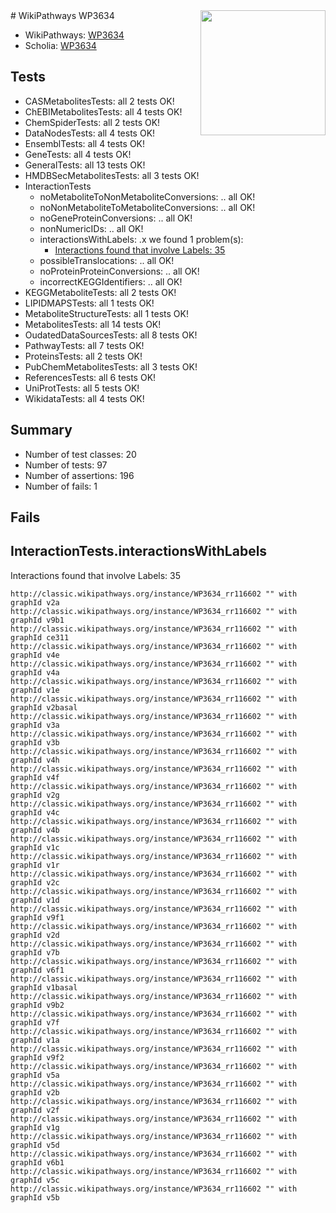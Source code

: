 <img style="float: right; width: 200px" src="https://upload.wikimedia.org/wikipedia/commons/thumb/8/83/Wplogo_with_text_500.png/640px-Wplogo_with_text_500.png" />
# WikiPathways WP3634

* WikiPathways: [WP3634](https://wikipathways.org/pathways/WP3634)
* Scholia: [WP3634](https://scholia.toolforge.org/wikipathways/WP3634)
## Tests
* CASMetabolitesTests: all 2 tests OK!
* ChEBIMetabolitesTests: all 4 tests OK!
* ChemSpiderTests: all 2 tests OK!
* DataNodesTests: all 4 tests OK!
* EnsemblTests: all 4 tests OK!
* GeneTests: all 4 tests OK!
* GeneralTests: all 13 tests OK!
* HMDBSecMetabolitesTests: all 3 tests OK!
* InteractionTests
    * noMetaboliteToNonMetaboliteConversions: .. all OK!
    * noNonMetaboliteToMetaboliteConversions: .. all OK!
    * noGeneProteinConversions: .. all OK!
    * nonNumericIDs: .. all OK!
    * interactionsWithLabels: .x we found 1 problem(s):
        * [Interactions found that involve Labels: 35](#fe97a8fb)
    * possibleTranslocations: .. all OK!
    * noProteinProteinConversions: .. all OK!
    * incorrectKEGGIdentifiers: .. all OK!
* KEGGMetaboliteTests: all 2 tests OK!
* LIPIDMAPSTests: all 1 tests OK!
* MetaboliteStructureTests: all 1 tests OK!
* MetabolitesTests: all 14 tests OK!
* OudatedDataSourcesTests: all 8 tests OK!
* PathwayTests: all 7 tests OK!
* ProteinsTests: all 2 tests OK!
* PubChemMetabolitesTests: all 3 tests OK!
* ReferencesTests: all 6 tests OK!
* UniProtTests: all 5 tests OK!
* WikidataTests: all 4 tests OK!


## Summary

* Number of test classes: 20
* Number of tests: 97
* Number of assertions: 196
* Number of fails: 1

## Fails

<a name="fe97a8fb" />

## InteractionTests.interactionsWithLabels

Interactions found that involve Labels: 35
```
http://classic.wikipathways.org/instance/WP3634_rr116602 "" with graphId v2a
http://classic.wikipathways.org/instance/WP3634_rr116602 "" with graphId v9b1
http://classic.wikipathways.org/instance/WP3634_rr116602 "" with graphId ce311
http://classic.wikipathways.org/instance/WP3634_rr116602 "" with graphId v4e
http://classic.wikipathways.org/instance/WP3634_rr116602 "" with graphId v4a
http://classic.wikipathways.org/instance/WP3634_rr116602 "" with graphId v1e
http://classic.wikipathways.org/instance/WP3634_rr116602 "" with graphId v2basal
http://classic.wikipathways.org/instance/WP3634_rr116602 "" with graphId v3a
http://classic.wikipathways.org/instance/WP3634_rr116602 "" with graphId v3b
http://classic.wikipathways.org/instance/WP3634_rr116602 "" with graphId v4h
http://classic.wikipathways.org/instance/WP3634_rr116602 "" with graphId v4f
http://classic.wikipathways.org/instance/WP3634_rr116602 "" with graphId v2g
http://classic.wikipathways.org/instance/WP3634_rr116602 "" with graphId v4c
http://classic.wikipathways.org/instance/WP3634_rr116602 "" with graphId v4b
http://classic.wikipathways.org/instance/WP3634_rr116602 "" with graphId v1c
http://classic.wikipathways.org/instance/WP3634_rr116602 "" with graphId v1r
http://classic.wikipathways.org/instance/WP3634_rr116602 "" with graphId v2c
http://classic.wikipathways.org/instance/WP3634_rr116602 "" with graphId v1d
http://classic.wikipathways.org/instance/WP3634_rr116602 "" with graphId v9f1
http://classic.wikipathways.org/instance/WP3634_rr116602 "" with graphId v2d
http://classic.wikipathways.org/instance/WP3634_rr116602 "" with graphId v7b
http://classic.wikipathways.org/instance/WP3634_rr116602 "" with graphId v6f1
http://classic.wikipathways.org/instance/WP3634_rr116602 "" with graphId v1basal
http://classic.wikipathways.org/instance/WP3634_rr116602 "" with graphId v9b2
http://classic.wikipathways.org/instance/WP3634_rr116602 "" with graphId v7f
http://classic.wikipathways.org/instance/WP3634_rr116602 "" with graphId v1a
http://classic.wikipathways.org/instance/WP3634_rr116602 "" with graphId v9f2
http://classic.wikipathways.org/instance/WP3634_rr116602 "" with graphId v5a
http://classic.wikipathways.org/instance/WP3634_rr116602 "" with graphId v2b
http://classic.wikipathways.org/instance/WP3634_rr116602 "" with graphId v2f
http://classic.wikipathways.org/instance/WP3634_rr116602 "" with graphId v1g
http://classic.wikipathways.org/instance/WP3634_rr116602 "" with graphId v5d
http://classic.wikipathways.org/instance/WP3634_rr116602 "" with graphId v6b1
http://classic.wikipathways.org/instance/WP3634_rr116602 "" with graphId v5c
http://classic.wikipathways.org/instance/WP3634_rr116602 "" with graphId v5b
```

